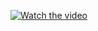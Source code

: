 [![Watch the video](https://img.youtube.com/vi/vDs0lVjjwkA/0.jpg)](https://www.youtube.com/watch?v=vDs0lVjjwkA)
